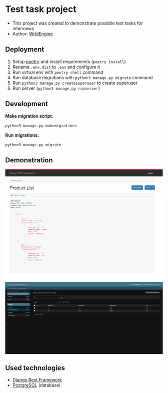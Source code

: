# Test task project
- This project was created to demonstrate possible test tasks for interviews
- Author: [WrldEngine](https://github.com/WrldEngine)

## Deployment
1. Setup [poetry](https://pypi.org/project/poetry/) and install requirements (`poetry install`)
2. Rename `.env.dist` to `.env` and configure it
3. Run virtual env with `poetry shell` command
4. Run database migrations with `python3 manage.py migrate` command
5. Run `python3 manage.py createsuperuser` to create superuser
6. Run server (`python3 manage.py runserver`)

## Development
**Make migration script:**

    python3 manage.py makemigrations

**Run migrations:**

    python3 manage.py migrate

## Demonstration
![picture](demo_pict/image.png)
![admin](demo_pict/admin_demo.png)

## Used technologies

- [Django Rest Framework](https://www.django-rest-framework.org/)
- [PostgreSQL](https://www.postgresql.org/) (database)
